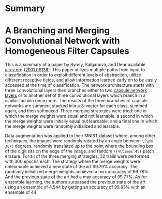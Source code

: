 # Summary #

# A Branching and Merging Convolutional Network with Homogeneous Filter Capsules #

This is a summary of a paper by Byrely, Kalganova, and Dear available
[arxiv.org][2] ([2001.09136][1]). This paper utilizes multiple paths from input
to classification in order to exploit different levels of abstraction,
utilize different receptive fields, and allow information learned early on to
be easily accessed at the time of classification. The network architecture
starts with three convolutional layers then branches either to two [capsule
network layers][3] or to another set of three convolutional layers which branch
in a similar fashion once more. The results of the three branches of capsule
networks are summed, stacked into a 3-vector for each class, summed again, and
then softmaxed. Three merging strategies were tried: one in which the merge
weights were equal and not learnable, a second in which the merge weights were
initially equal but learnable, and a final one in which the merge weights were
randomly initialized and learable.

Data augmentation was applied to their MNIST dataset where, among other
techniques, the images were randomly rotated by an angle between `\(\pm 30\)`
degrees, randomly translated up to the point where the bounding box of the digit
sits on the edge of the image, and random `\(4\times 4\)` patch erasure. For
all of the three merging strategies, 32 trails were performed with 300 epochs
each. The strategy where the merge weights were unlearnable achieved a new state
of the art 99.79% accuracy. The randomly initialized merge weights
achieved a max accuracy of 99.78%. And the previous state of the art had a max
accuracy of 99.77%. As for ensemble learning, the authors surpassed the previous
state of the art using an ensemble of 4,544 by getting an accuracy of 99.83%
with an ensemble of 44.


[1]: https://arxiv.org/abs/2001.09136
[2]: https://arxiv.org/
[3]: https://cousinomath.website/blog/2020/2/24/dynamic-routing-between-capsules
